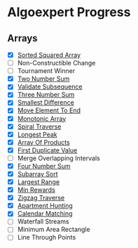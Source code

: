 # Algoexpert Progress

## Arrays

- [x] [Sorted Squared Array](arrays/sorted_squared_arrays.js)
- [ ] Non-Constructible Change
- [ ] Tournament Winner
- [x] [Two Number Sum](arrays/two_sums.js)
- [x] [Validate Subsequence](arrays/validate_subsequence.js)
- [x] [Three Number Sum](arrays/three_sums.js)
- [x] [Smallest Difference](arrays/smallest_difference.js)
- [x] [Move Element To End](arrays/move_element_to_end.js)
- [x] [Monotonic Array](arrays/monotonic_array.js)
- [x] [Spiral Traverse](arrays/spiral_traverse.js)
- [x] [Longest Peak](arrays/longest_peak.js)
- [x] [Array Of Products](arrays/array_of_products.js)
- [x] [First Duplicate Value](arrays/first_duplicate_value.js)
- [ ] Merge Overlapping Intervals
- [x] [Four Number Sum](arrays/four_number_sum.js)
- [x] [Subarray Sort](arrays/subarray_sort.js)
- [x] [Largest Range](arrays/largest_range.js)
- [x] [Min Rewards](arrays/min_rewards.js)
- [x] [Zigzag Traverse](arrays/zigzag_traverse.js)
- [x] [Apartment Hunting](arrays/apartment_hunting.js)
- [x] [Calendar Matching](arrays/calendar_matching.js)
- [ ] Waterfall Streams
- [ ] Minimum Area Rectangle
- [ ] Line Through Points
